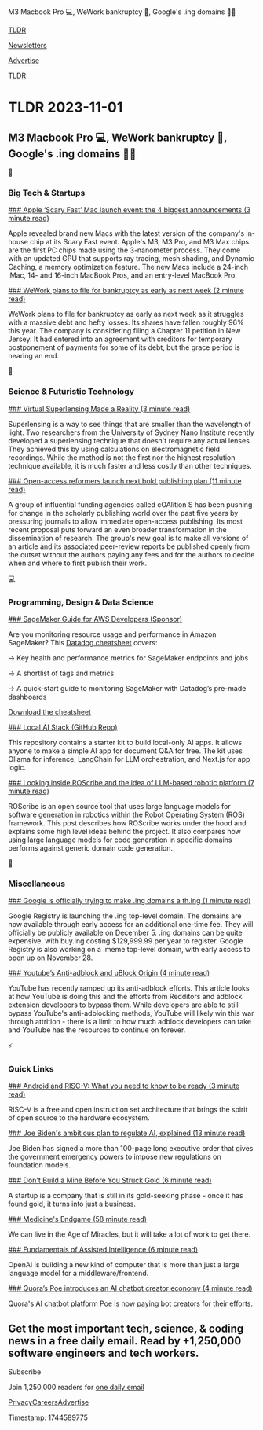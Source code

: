 M3 Macbook Pro 💻, WeWork bankruptcy 🏦, Google's .ing domains 👨‍💻

[TLDR](/)

[Newsletters](/newsletters)

[Advertise](https://advertise.tldr.tech/)

[TLDR](/)

# TLDR 2023-11-01

## M3 Macbook Pro 💻, WeWork bankruptcy 🏦, Google's .ing domains 👨‍💻

📱

### Big Tech & Startups

[### Apple ‘Scary Fast’ Mac launch event: the 4 biggest announcements (3 minute read)](https://www.theverge.com/2023/10/30/23938867/apple-m3-imac-macbook-pro-biggest-announcements-m3?utm_source=tldrnewsletter)

Apple revealed brand new Macs with the latest version of the company's in-house chip at its Scary Fast event. Apple's M3, M3 Pro, and M3 Max chips are the first PC chips made using the 3-nanometer process. They come with an updated GPU that supports ray tracing, mesh shading, and Dynamic Caching, a memory optimization feature. The new Macs include a 24-inch iMac, 14- and 16-inch MacBook Pros, and an entry-level MacBook Pro.

[### WeWork plans to file for bankruptcy as early as next week (2 minute read)](https://finance.yahoo.com/news/wework-plans-file-bankruptcy-early-203532549.html?guccounter=1?utm_source=tldrnewsletter)

WeWork plans to file for bankruptcy as early as next week as it struggles with a massive debt and hefty losses. Its shares have fallen roughly 96% this year. The company is considering filing a Chapter 11 petition in New Jersey. It had entered into an agreement with creditors for temporary postponement of payments for some of its debt, but the grace period is nearing an end.

🚀

### Science & Futuristic Technology

[### Virtual Superlensing Made a Reality (3 minute read)](https://spectrum.ieee.org/virtual-superlensing?utm_source=tldrnewsletter)

Superlensing is a way to see things that are smaller than the wavelength of light. Two researchers from the University of Sydney Nano Institute recently developed a superlensing technique that doesn't require any actual lenses. They achieved this by using calculations on electromagnetic field recordings. While the method is not the first nor the highest resolution technique available, it is much faster and less costly than other techniques.

[### Open-access reformers launch next bold publishing plan (11 minute read)](https://www.nature.com/articles/d41586-023-03342-6?utm_source=tldrnewsletter)

A group of influential funding agencies called cOAlition S has been pushing for change in the scholarly publishing world over the past five years by pressuring journals to allow immediate open-access publishing. Its most recent proposal puts forward an even broader transformation in the dissemination of research. The group's new goal is to make all versions of an article and its associated peer-review reports be published openly from the outset without the authors paying any fees and for the authors to decide when and where to first publish their work.

💻

### Programming, Design & Data Science

[### SageMaker Guide for AWS Developers (Sponsor)](https://www.datadoghq.com/resources/datadog-sagemaker-cheatsheet/?utm_source=advertisement&amp;utm_medium=newsletter&amp;utm_campaign=dg-tldrnewsletter-coreplatform-ww-sagemaker-cheatsheet)

Are you monitoring resource usage and performance in Amazon SageMaker? This [Datadog cheatsheet](https://www.datadoghq.com/resources/datadog-sagemaker-cheatsheet/?utm_source=advertisement&utm_medium=newsletter&utm_campaign=dg-tldrnewsletter-coreplatform-ww-sagemaker-cheatsheet) covers:

→ Key health and performance metrics for SageMaker endpoints and jobs

→ A shortlist of tags and metrics

→ A quick-start guide to monitoring SageMaker with Datadog’s pre-made dashboards

[Download the cheatsheet](https://www.datadoghq.com/resources/datadog-sagemaker-cheatsheet/?utm_source=advertisement&utm_medium=newsletter&utm_campaign=dg-tldrnewsletter-coreplatform-ww-sagemaker-cheatsheet)

[### Local AI Stack (GitHub Repo)](https://github.com/ykhli/local-ai-stack?utm_source=tldrnewsletter)

This repository contains a starter kit to build local-only AI apps. It allows anyone to make a simple AI app for document Q&A for free. The kit uses Ollama for inference, LangChain for LLM orchestration, and Next.js for app logic.

[### Looking inside ROScribe and the idea of LLM-based robotic platform (7 minute read)](https://discourse.ros.org/t/looking-inside-roscribe-and-the-idea-of-llm-based-robotic-platform/34298?utm_source=tldrnewsletter)

ROScribe is an open source tool that uses large language models for software generation in robotics within the Robot Operating System (ROS) framework. This post describes how ROScribe works under the hood and explains some high level ideas behind the project. It also compares how using large language models for code generation in specific domains performs against generic domain code generation.

🎁

### Miscellaneous

[### Google is officially trying to make .ing domains a th.ing (1 minute read)](https://www.theverge.com/2023/10/31/23940533/google-ing-top-level-domain?utm_source=tldrnewsletter)

Google Registry is launching the .ing top-level domain. The domains are now available through early access for an additional one-time fee. They will officially be publicly available on December 5. .ing domains can be quite expensive, with buy.ing costing $129,999.99 per year to register. Google Registry is also working on a .meme top-level domain, with early access to open up on November 28.

[### Youtube’s Anti-adblock and uBlock Origin (4 minute read)](https://andadinosaur.com/youtube-s-anti-adblock-and-ublock-origin?utm_source=tldrnewsletter)

YouTube has recently ramped up its anti-adblock efforts. This article looks at how YouTube is doing this and the efforts from Redditors and adblock extension developers to bypass them. While developers are able to still bypass YouTube's anti-adblocking methods, YouTube will likely win this war through attrition - there is a limit to how much adblock developers can take and YouTube has the resources to continue on forever.

⚡

### Quick Links

[### Android and RISC-V: What you need to know to be ready (3 minute read)](https://opensource.googleblog.com/2023/10/android-and-risc-v-what-you-need-to-know.html?utm_source=tldrnewsletter)

RISC-V is a free and open instruction set architecture that brings the spirit of open source to the hardware ecosystem.

[### Joe Biden's ambitious plan to regulate AI, explained (13 minute read)](https://www.understandingai.org/p/joe-bidens-ambitious-plan-to-regulate?utm_source=tldrnewsletter)

Joe Biden has signed a more than 100-page long executive order that gives the government emergency powers to impose new regulations on foundation models.

[### Don't Build a Mine Before You Struck Gold (6 minute read)](https://flocrivello.com/dont-build-mine-before-struck-gold/?utm_source=tldrnewsletter)

A startup is a company that is still in its gold-seeking phase - once it has found gold, it turns into just a business.

[### Medicine's Endgame (58 minute read)](https://www.notboring.co/p/medicines-endgame?utm_source=tldrnewsletter)

We can live in the Age of Miracles, but it will take a lot of work to get there.

[### Fundamentals of Assisted Intelligence (6 minute read)](https://twitter.com/iwasrobbed/status/1718635164648063482?s=12?utm_source=tldrnewsletter)

OpenAI is building a new kind of computer that is more than just a large language model for a middleware/frontend.

[### Quora’s Poe introduces an AI chatbot creator economy (4 minute read)](https://techcrunch.com/2023/10/31/quoras-poe-introduces-an-ai-chatbot-creator-economy/?utm_source=tldrnewsletter)

Quora's AI chatbot platform Poe is now paying bot creators for their efforts.

## Get the most important tech, science, & coding news in a free daily email. Read by +1,250,000 software engineers and tech workers.

Subscribe

Join 1,250,000 readers for [one daily email](/api/latest/tech)

[Privacy](/privacy)[Careers](https://jobs.ashbyhq.com/tldr.tech)[Advertise](/tech/advertise)

Timestamp: 1744589775